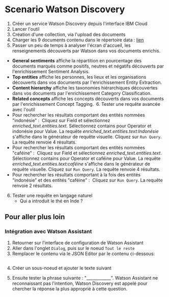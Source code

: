 # Scenario Watson Discovery

1. Créer un service Watson Discovery depuis l'interface IBM Cloud
2. Lancer l'outil
3. Création d'une collection, via l'upload des documents
4. Charger les 9 documents contenu dans le répertoire data : [lien](https://github.com/vperrinfr/Watson_Academy/tree/master/Watson_Discovery/data)
5. Passer un peu de temps à analyser l'écran d'accueil, les renseignements découverts par Watson dans vos documents enrichis. 
- **General sentiments** affiche la répartition en pourcentage des documents marqués comme positifs, neutres et négatifs découverts par l'enrichissement Sentiment Analysis. 
- **Top entities** affiche les personnes, les lieux et les organisations découverts dans vos documents par l'enrichissement Entity Extraction. 
- **Content hierarchy** affiche les taxonomies hiérarchiques découvertes dans vos documents par l'enrichissement Category Classification. 
- **Related concepts** affiche les concepts découverts dans vos documents par l'enrichissement Concept Tagging. 
6. Tester une requête avancée avec l'outil
-   Pour rechercher les résultats comportant des entités nommées "indonésie" :  Cliquez sur Field et sélectionnez *enriched_text.entities.text*. Sélectionnez contains pour Operator et indonésie pour Value. La requête *enriched_text.entities.text:Indonésie* s'affiche dans le générateur de requête visuelle. Cliquez sur `Run Query`. La requête renvoie 4 résultats.  
- Pour rechercher les résultats comportant des entités nommées "caféine" :  Cliquez sur Field et sélectionnez *enriched_text.entities.text*. Sélectionnez contains pour Operator et caféine pour Value. La requête *enriched_text.entities.text:caféine* s'affiche dans le générateur de requête visuelle. Cliquez sur `Run Query`. La requête renvoie 4 résultats. 
- Pour rechercher les résultats comportant à la fois des entités "indonésie" et des entités "caféine" :  Cliquez sur `Run Query`. La requête renvoie 2 résultats.

6. Tester une requête en langage naturel 
    -  Qui a introduit le thé en Inde ?

## Pour aller plus loin

### Intégration avec Watson Assistant

1. Retourner sur l'interface de configuration de Watson Assistant
2. Aller dans l'onglet `Dialog`, puis sur le noeud `Tout le reste`
3. Remplacer le contenu via le JSON Editor par le contenu ci-dessous:
```

```
4. Créer un sous-noeud et ajouter le texte suivant

5. Ensuite tester la phrase suivante : "____________". Watson Assistant ne reconnaissant pas l'intention, Watson Discovery est appelé pour chercher la réponse la plus approprié à cette question.
